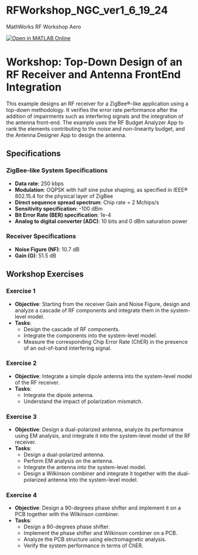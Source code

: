 # RFWorkshop_NGC_ver1_6_19_24
 MathWorks RF Workshop Aero

[![Open in MATLAB Online](https://www.mathworks.com/images/responsive/global/open-in-matlab-online.svg)](https://matlab.mathworks.com/open/github/v1?repo=SekharRajendran/RFWorkshop_NGC_ver1_6_19_24)

# Workshop: Top-Down Design of an RF Receiver and Antenna FrontEnd Integration

This example designs an RF receiver for a ZigBee®-like application using a top-down methodology. It verifies the error rate performance after the addition of impairments such as interfering signals and the integration of the antenna front-end. The example uses the RF Budget Analyzer App to rank the elements contributing to the noise and non-linearity budget, and the Antenna Designer App to design the antenna.

## Specifications

### ZigBee-like System Specifications
- **Data rate**: 250 kbps
- **Modulation**: OQPSK with half sine pulse shaping, as specified in IEEE® 802.15.4 for the physical layer of ZigBee
- **Direct sequence spread spectrum**: Chip rate = 2 Mchips/s
- **Sensitivity specification**: -100 dBm
- **Bit Error Rate (BER) specification**: 1e-4
- **Analog to digital converter (ADC)**: 10 bits and 0 dBm saturation power

### Receiver Specifications
- **Noise Figure (NF)**: 10.7 dB
- **Gain (G)**: 51.5 dB

## Workshop Exercises

### Exercise 1
- **Objective**: Starting from the receiver Gain and Noise Figure, design and analyze a cascade of RF components and integrate them in the system-level model.
- **Tasks**:
  - Design the cascade of RF components.
  - Integrate the components into the system-level model.
  - Measure the corresponding Chip Error Rate (ChER) in the presence of an out-of-band interfering signal.

### Exercise 2
- **Objective**: Integrate a simple dipole antenna into the system-level model of the RF receiver.
- **Tasks**:
  - Integrate the dipole antenna.
  - Understand the impact of polarization mismatch.

### Exercise 3
- **Objective**: Design a dual-polarized antenna, analyze its performance using EM analysis, and integrate it into the system-level model of the RF receiver.
- **Tasks**:
  - Design a dual-polarized antenna.
  - Perform EM analysis on the antenna.
  - Integrate the antenna into the system-level model.
  - Design a Wilkinson combiner and integrate it together with the dual-polarized antenna into the system-level model.

### Exercise 4
- **Objective**: Design a 90-degrees phase shifter and implement it on a PCB together with the Wilkinson combiner.
- **Tasks**:
  - Design a 90-degrees phase shifter.
  - Implement the phase shifter and Wilkinson combiner on a PCB.
  - Analyze the PCB structure using electromagnetic analysis.
  - Verify the system performance in terms of ChER.
